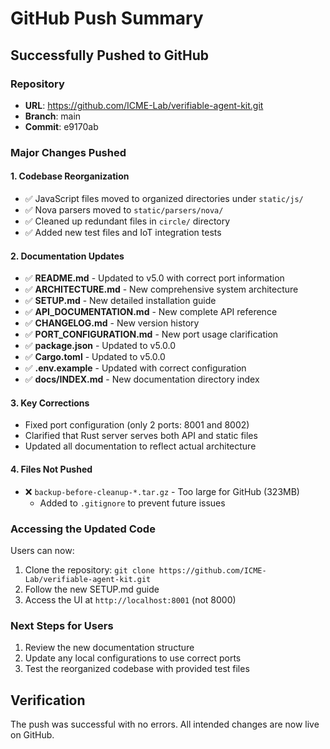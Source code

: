# GitHub Push Summary

## Successfully Pushed to GitHub

### Repository
- **URL**: https://github.com/ICME-Lab/verifiable-agent-kit.git
- **Branch**: main
- **Commit**: e9170ab

### Major Changes Pushed

#### 1. Codebase Reorganization
- ✅ JavaScript files moved to organized directories under `static/js/`
- ✅ Nova parsers moved to `static/parsers/nova/`
- ✅ Cleaned up redundant files in `circle/` directory
- ✅ Added new test files and IoT integration tests

#### 2. Documentation Updates
- ✅ **README.md** - Updated to v5.0 with correct port information
- ✅ **ARCHITECTURE.md** - New comprehensive system architecture
- ✅ **SETUP.md** - New detailed installation guide
- ✅ **API_DOCUMENTATION.md** - New complete API reference
- ✅ **CHANGELOG.md** - New version history
- ✅ **PORT_CONFIGURATION.md** - New port usage clarification
- ✅ **package.json** - Updated to v5.0.0
- ✅ **Cargo.toml** - Updated to v5.0.0
- ✅ **.env.example** - Updated with correct configuration
- ✅ **docs/INDEX.md** - New documentation directory index

#### 3. Key Corrections
- Fixed port configuration (only 2 ports: 8001 and 8002)
- Clarified that Rust server serves both API and static files
- Updated all documentation to reflect actual architecture

#### 4. Files Not Pushed
- ❌ `backup-before-cleanup-*.tar.gz` - Too large for GitHub (323MB)
  - Added to `.gitignore` to prevent future issues

### Accessing the Updated Code

Users can now:
1. Clone the repository: `git clone https://github.com/ICME-Lab/verifiable-agent-kit.git`
2. Follow the new SETUP.md guide
3. Access the UI at `http://localhost:8001` (not 8000)

### Next Steps for Users

1. Review the new documentation structure
2. Update any local configurations to use correct ports
3. Test the reorganized codebase with provided test files

## Verification

The push was successful with no errors. All intended changes are now live on GitHub.